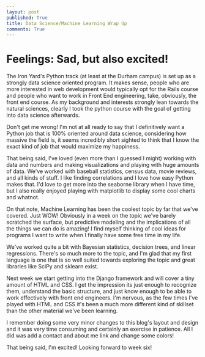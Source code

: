 ```yaml
---
layout: post
published: True
title: Data Science/Machine Learning Wrap Up
comments: True
---
```

# Feelings: Sad, but also excited!

The Iron Yard's Python track (at least at the Durham campus) is set up as a strongly
data science oriented program. It makes sense, people who are more interested in
web development would typically opt for the Rails course and people who want to
work in Front End engineering, take, obviously, the front end course. As my
background and interests strongly lean towards the natural sciences, clearly I took
the python course with the goal of getting into data science afterwards.

Don't get me wrong! I'm not at all ready to say that I definitively want a Python
job that is 100% oriented around data science, considering how massive the field
is, it seems incredibly short sighted to think that I know the exact kind of job
that would maximize my happiness.

That being said, I've loved (even more than I guessed I might) working with data
and numbers and making visualizations and playing with huge amounts of data.
We've worked with baseball statistics, census data, movie reviews, and all
kinds of stuff. I like finding correlations and I love how easy Python makes that.
I'd love to get more into the seaborne library when I have time, but I also really
enjoyed playing with matplotlib to display some cool charts and whatnot.

On that note, Machine Learning has been the coolest topic by far that we've covered.
Just WOW! Obviously in a week on the topic we've barely scratched the surface, but
predictive modeling and the implications of all the things we can do is amazing!
I find myself thinking of cool ideas for programs I want to write when I finally
have some free time in my life.

We've worked quite a bit with Bayesian statistics, decision trees, and linear
regressions. There's so much more to the topic, and I'm glad that my first language
is one that is so well suited towards exploring the topic and great libraries like
SciPy and sklearn exist.

Next week we start getting into the Django framework and will cover a tiny amount
of HTML and CSS. I get the impression its just enough to recognize them, understand
the basic structure, and just know enough to be able to work effectively with front
end engineers. I'm nervous, as the few times I've played with HTML and CSS it's been
a much more different kind of skillset than the other material we've been learning.

I remember doing some very minor changes to this blog's layout and design and it
was very time consuming and certainly an exercise in patience. All I did was add
a contact and about me link and change some colors!

That being said, I'm excited! Looking forward to week six!
